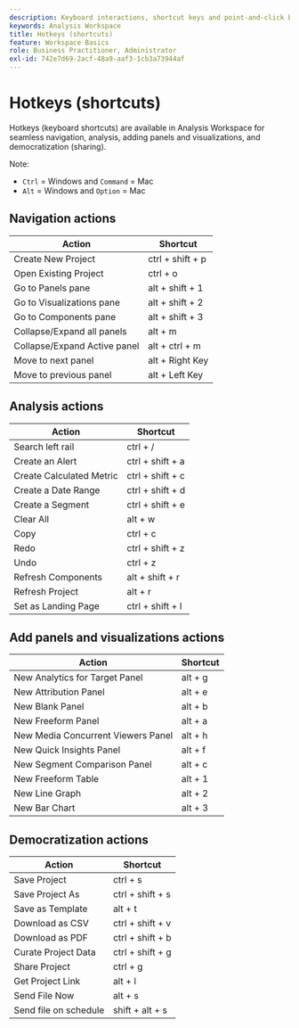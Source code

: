 ```yaml
---
description: Keyboard interactions, shortcut keys and point-and-click behaviors available in Analysis Workspace.
keywords: Analysis Workspace
title: Hotkeys (shortcuts)
feature: Workspace Basics
role: Business Practitioner, Administrator
exl-id: 742e7d69-2acf-48a9-aaf3-1cb3a73944af
---
```

# Hotkeys (shortcuts)

Hotkeys (keyboard shortcuts) are available in Analysis Workspace for seamless navigation, analysis, adding panels and visualizations, and democratization (sharing).

Note: 
* `Ctrl` = Windows and `Command` = Mac 
* `Alt` = Windows and `Option` = Mac 

## Navigation actions

| Action | Shortcut |
| --- | --- |
| Create New Project | ctrl + shift + p |
| Open Existing Project | ctrl + o |
| Go to Panels pane | alt + shift + 1 |
| Go to Visualizations pane | alt + shift + 2 |
| Go to Components pane | alt + shift + 3 |
| Collapse/Expand all panels | alt + m |
| Collapse/Expand Active panel | alt + ctrl + m |
| Move to next panel | alt + Right Key |
| Move to previous panel | alt + Left Key |

## Analysis actions

| Action | Shortcut |
| --- | --- |
| Search left rail | ctrl + / |
| Create an Alert | ctrl + shift + a |
| Create Calculated Metric | ctrl + shift + c |
| Create a Date Range | ctrl + shift + d |
| Create a Segment | ctrl + shift + e |
| Clear All | alt + w |
| Copy | ctrl + c |
| Redo | ctrl + shift + z |
| Undo | ctrl + z |
| Refresh Components | alt + shift + r |
| Refresh Project | alt + r |
| Set as Landing Page | ctrl + shift + l |

## Add panels and visualizations actions

| Action|Shortcut|
| ---|---|
| New Analytics for Target Panel | alt + g |
| New Attribution Panel | alt + e |
| New Blank Panel | alt + b |
| New Freeform Panel | alt + a |
| New Media Concurrent Viewers Panel | alt + h |
| New Quick Insights Panel | alt + f |
| New Segment Comparison Panel | alt + c |
| New Freeform Table | alt + 1 |
| New Line Graph | alt + 2 |
| New Bar Chart | alt + 3 |

## Democratization actions

| Action | Shortcut |
| --- | --- |
| Save Project | ctrl + s |
| Save Project As | ctrl + shift + s |
| Save as Template | alt + t |
| Download as CSV | ctrl + shift + v |
| Download as PDF | ctrl + shift + b |
| Curate Project Data | ctrl + shift + g |
| Share Project | ctrl + g |
| Get Project Link | alt + l |
| Send File Now | alt + s |
| Send file on schedule | shift + alt + s |
